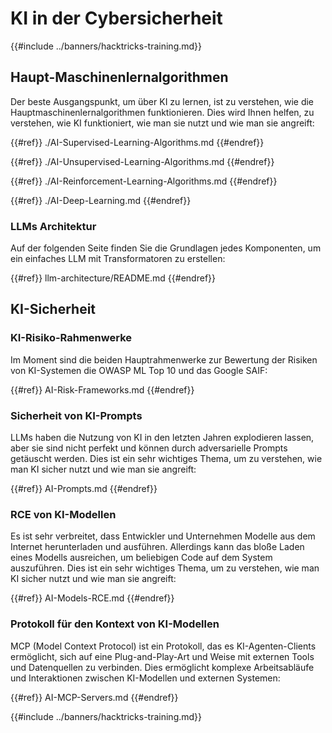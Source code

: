# KI in der Cybersicherheit

{{#include ../banners/hacktricks-training.md}}

## Haupt-Maschinenlernalgorithmen

Der beste Ausgangspunkt, um über KI zu lernen, ist zu verstehen, wie die Hauptmaschinenlernalgorithmen funktionieren. Dies wird Ihnen helfen, zu verstehen, wie KI funktioniert, wie man sie nutzt und wie man sie angreift:

{{#ref}}
./AI-Supervised-Learning-Algorithms.md
{{#endref}}

{{#ref}}
./AI-Unsupervised-Learning-Algorithms.md
{{#endref}}

{{#ref}}
./AI-Reinforcement-Learning-Algorithms.md
{{#endref}}

{{#ref}}
./AI-Deep-Learning.md
{{#endref}}

### LLMs Architektur

Auf der folgenden Seite finden Sie die Grundlagen jedes Komponenten, um ein einfaches LLM mit Transformatoren zu erstellen:

{{#ref}}
llm-architecture/README.md
{{#endref}}

## KI-Sicherheit

### KI-Risiko-Rahmenwerke

Im Moment sind die beiden Hauptrahmenwerke zur Bewertung der Risiken von KI-Systemen die OWASP ML Top 10 und das Google SAIF:

{{#ref}}
AI-Risk-Frameworks.md
{{#endref}}

### Sicherheit von KI-Prompts

LLMs haben die Nutzung von KI in den letzten Jahren explodieren lassen, aber sie sind nicht perfekt und können durch adversarielle Prompts getäuscht werden. Dies ist ein sehr wichtiges Thema, um zu verstehen, wie man KI sicher nutzt und wie man sie angreift:

{{#ref}}
AI-Prompts.md
{{#endref}}

### RCE von KI-Modellen

Es ist sehr verbreitet, dass Entwickler und Unternehmen Modelle aus dem Internet herunterladen und ausführen. Allerdings kann das bloße Laden eines Modells ausreichen, um beliebigen Code auf dem System auszuführen. Dies ist ein sehr wichtiges Thema, um zu verstehen, wie man KI sicher nutzt und wie man sie angreift:

{{#ref}}
AI-Models-RCE.md
{{#endref}}

### Protokoll für den Kontext von KI-Modellen

MCP (Model Context Protocol) ist ein Protokoll, das es KI-Agenten-Clients ermöglicht, sich auf eine Plug-and-Play-Art und Weise mit externen Tools und Datenquellen zu verbinden. Dies ermöglicht komplexe Arbeitsabläufe und Interaktionen zwischen KI-Modellen und externen Systemen:

{{#ref}}
AI-MCP-Servers.md
{{#endref}}

{{#include ../banners/hacktricks-training.md}}
